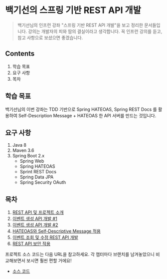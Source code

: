 백기선의 스프링 기반 REST API 개발
===================

> 백기선님의 인프런 강좌 "스프링 기반 REST API 개발"을 보고 정리한 문서들입니다. 강의는 개발자의 피와 땀의 결실이라고 생각합니다. 꼭 인프런 강의를 듣고, 참고 사항으로 보셨으면 좋겠습니다.

Contents
-----------------
1. 학습 목표
2. 요구 사항
3. 목차


## 학습 목표

백기선님의 이번 강좌는 TDD 기반으로 Spring HATEOAS, Spring REST Docs 를 활용하여 Self-Description Message + HATEOAS 한 API 서버를 만드는 것입니다. 


## 요구 사항

1. Java 8
2. Maven 3.6
3. Spring Boot 2.x
    - Spring Web
    - Spring HATEOAS
    - Sprint REST Docs
    - Spring Data JPA
    - Spring Security OAuth


## 목차

1. [REST API 및 프로젝트 소개](./ch01.md)
2. [이벤트 생성 API 개발 #1](./ch02_01.md)
3. [이벤트 생성 API 개발 #2](./ch02_02.md)
4. [HATEOAS와 Self-Descriptive Message 적용](./ch03.md)
5. [이벤트 조회 및 수정 REST API 개발](./ch04.md)
6. [REST API 보안 적용](./ch05.md)

프로젝트 소스 코드는 다음 URL을 참고하세요. 각 챕터마다 브랜치를 남겨놓았으니 비교해보면서 보시면 훨씬 편할 거에요!

* [소스 코드](https://github.com/gurumee92/keesun-rest-api)